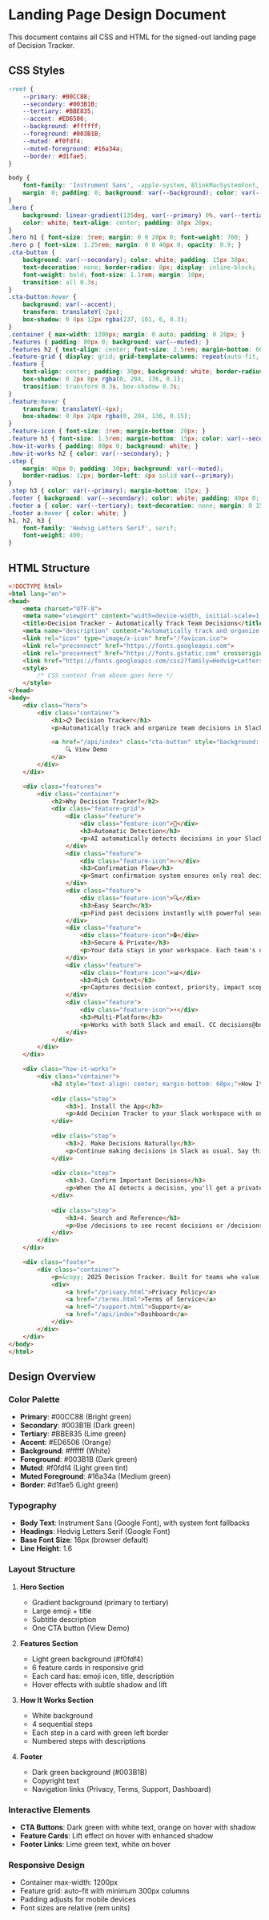 # Landing Page Design Document

This document contains all CSS and HTML for the signed-out landing page of Decision Tracker.

## CSS Styles

```css
:root {
    --primary: #00CC88;
    --secondary: #003B1B;
    --tertiary: #BBE835;
    --accent: #ED6506;
    --background: #ffffff;
    --foreground: #003B1B;
    --muted: #f0fdf4;
    --muted-foreground: #16a34a;
    --border: #d1fae5;
}

body { 
    font-family: 'Instrument Sans', -apple-system, BlinkMacSystemFont, 'Segoe UI', Roboto, sans-serif; 
    margin: 0; padding: 0; background: var(--background); color: var(--foreground); line-height: 1.6;
}
.hero { 
    background: linear-gradient(135deg, var(--primary) 0%, var(--tertiary) 100%); 
    color: white; text-align: center; padding: 80px 20px;
}
.hero h1 { font-size: 3rem; margin: 0 0 20px 0; font-weight: 700; }
.hero p { font-size: 1.25rem; margin: 0 0 40px 0; opacity: 0.9; }
.cta-button { 
    background: var(--secondary); color: white; padding: 15px 30px; 
    text-decoration: none; border-radius: 8px; display: inline-block;
    font-weight: bold; font-size: 1.1rem; margin: 10px;
    transition: all 0.3s;
}
.cta-button:hover { 
    background: var(--accent); 
    transform: translateY(-2px);
    box-shadow: 0 4px 12px rgba(237, 101, 6, 0.3);
}
.container { max-width: 1200px; margin: 0 auto; padding: 0 20px; }
.features { padding: 80px 0; background: var(--muted); }
.features h2 { text-align: center; font-size: 2.5rem; margin-bottom: 60px; color: var(--secondary); }
.feature-grid { display: grid; grid-template-columns: repeat(auto-fit, minmax(300px, 1fr)); gap: 40px; }
.feature { 
    text-align: center; padding: 30px; background: white; border-radius: 12px;
    box-shadow: 0 2px 8px rgba(0, 204, 136, 0.1);
    transition: transform 0.3s, box-shadow 0.3s;
}
.feature:hover {
    transform: translateY(-4px);
    box-shadow: 0 8px 24px rgba(0, 204, 136, 0.15);
}
.feature-icon { font-size: 3rem; margin-bottom: 20px; }
.feature h3 { font-size: 1.5rem; margin-bottom: 15px; color: var(--secondary); }
.how-it-works { padding: 80px 0; background: white; }
.how-it-works h2 { color: var(--secondary); }
.step { 
    margin: 40px 0; padding: 30px; background: var(--muted); 
    border-radius: 12px; border-left: 4px solid var(--primary);
}
.step h3 { color: var(--primary); margin-bottom: 15px; }
.footer { background: var(--secondary); color: white; padding: 40px 0; text-align: center; }
.footer a { color: var(--tertiary); text-decoration: none; margin: 0 15px; }
.footer a:hover { color: white; }
h1, h2, h3 {
    font-family: 'Hedvig Letters Serif', serif;
    font-weight: 400;
}
```

## HTML Structure

```html
<!DOCTYPE html>
<html lang="en">
<head>
    <meta charset="UTF-8">
    <meta name="viewport" content="width=device-width, initial-scale=1.0">
    <title>Decision Tracker - Automatically Track Team Decisions</title>
    <meta name="description" content="Automatically track and organize team decisions in Slack and email. Never lose track of important decisions again.">
    <link rel="icon" type="image/x-icon" href="/favicon.ico">
    <link rel="preconnect" href="https://fonts.googleapis.com">
    <link rel="preconnect" href="https://fonts.gstatic.com" crossorigin>
    <link href="https://fonts.googleapis.com/css2?family=Hedvig+Letters+Serif:opsz@12..24&family=Instrument+Sans:ital,wght@0,400;0,500;0,600;0,700;1,400&display=swap" rel="stylesheet">
    <style>
        /* CSS content from above goes here */
    </style>
</head>
<body>
    <div class="hero">
        <div class="container">
            <h1>📋 Decision Tracker</h1>
            <p>Automatically track and organize team decisions in Slack and email</p>

            <a href="/api/index" class="cta-button" style="background: rgba(255,255,255,0.2);">
                🔍 View Demo
            </a>
        </div>
    </div>

    <div class="features">
        <div class="container">
            <h2>Why Decision Tracker?</h2>
            <div class="feature-grid">
                <div class="feature">
                    <div class="feature-icon">🤖</div>
                    <h3>Automatic Detection</h3>
                    <p>AI automatically detects decisions in your Slack messages and emails. No manual logging required.</p>
                </div>
                <div class="feature">
                    <div class="feature-icon">✅</div>
                    <h3>Confirmation Flow</h3>
                    <p>Smart confirmation system ensures only real decisions are logged, reducing noise and false positives.</p>
                </div>
                <div class="feature">
                    <div class="feature-icon">🔍</div>
                    <h3>Easy Search</h3>
                    <p>Find past decisions instantly with powerful search. Use /decisions in Slack or browse the web interface.</p>
                </div>
                <div class="feature">
                    <div class="feature-icon">🔒</div>
                    <h3>Secure & Private</h3>
                    <p>Your data stays in your workspace. Each team's decisions are completely isolated and secure.</p>
                </div>
                <div class="feature">
                    <div class="feature-icon">📊</div>
                    <h3>Rich Context</h3>
                    <p>Captures decision context, priority, impact scope, and key stakeholders automatically.</p>
                </div>
                <div class="feature">
                    <div class="feature-icon">⚡</div>
                    <h3>Multi-Platform</h3>
                    <p>Works with both Slack and email. CC decisions@bot.set4.io or use the Slack integration.</p>
                </div>
            </div>
        </div>
    </div>

    <div class="how-it-works">
        <div class="container">
            <h2 style="text-align: center; margin-bottom: 60px;">How It Works</h2>
            
            <div class="step">
                <h3>1. Install the App</h3>
                <p>Add Decision Tracker to your Slack workspace with one click. No complex setup required.</p>
            </div>
            
            <div class="step">
                <h3>2. Make Decisions Naturally</h3>
                <p>Continue making decisions in Slack as usual. Say things like "We decided to use React" or "The decision is to launch next week".</p>
            </div>
            
            <div class="step">
                <h3>3. Confirm Important Decisions</h3>
                <p>When the AI detects a decision, you'll get a private confirmation message. Click "Confirm" to log it.</p>
            </div>
            
            <div class="step">
                <h3>4. Search and Reference</h3>
                <p>Use /decisions to see recent decisions or /decisions search [query] to find specific ones. Access the web dashboard anytime.</p>
            </div>
        </div>
    </div>

    <div class="footer">
        <div class="container">
            <p>&copy; 2025 Decision Tracker. Built for teams who value transparency and accountability.</p>
            <div>
                <a href="/privacy.html">Privacy Policy</a>
                <a href="/terms.html">Terms of Service</a>
                <a href="/support.html">Support</a>
                <a href="/api/index">Dashboard</a>
            </div>
        </div>
    </div>
</body>
</html>
```

## Design Overview

### Color Palette
- **Primary**: #00CC88 (Bright green)
- **Secondary**: #003B1B (Dark green)
- **Tertiary**: #BBE835 (Lime green)
- **Accent**: #ED6506 (Orange)
- **Background**: #ffffff (White)
- **Foreground**: #003B1B (Dark green)
- **Muted**: #f0fdf4 (Light green tint)
- **Muted Foreground**: #16a34a (Medium green)
- **Border**: #d1fae5 (Light green)

### Typography
- **Body Text**: Instrument Sans (Google Font), with system font fallbacks
- **Headings**: Hedvig Letters Serif (Google Font)
- **Base Font Size**: 16px (browser default)
- **Line Height**: 1.6

### Layout Structure
1. **Hero Section**
   - Gradient background (primary to tertiary)
   - Large emoji + title
   - Subtitle description
   - One CTA button (View Demo)

2. **Features Section**
   - Light green background (#f0fdf4)
   - 6 feature cards in responsive grid
   - Each card has: emoji icon, title, description
   - Hover effects with subtle shadow and lift

3. **How It Works Section**
   - White background
   - 4 sequential steps
   - Each step in a card with green left border
   - Numbered steps with descriptions

4. **Footer**
   - Dark green background (#003B1B)
   - Copyright text
   - Navigation links (Privacy, Terms, Support, Dashboard)

### Interactive Elements
- **CTA Buttons**: Dark green with white text, orange on hover with shadow
- **Feature Cards**: Lift effect on hover with enhanced shadow
- **Footer Links**: Lime green text, white on hover

### Responsive Design
- Container max-width: 1200px
- Feature grid: auto-fit with minimum 300px columns
- Padding adjusts for mobile devices
- Font sizes are relative (rem units)